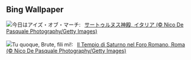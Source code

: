 ## Bing Wallpaper
![](https://www.bing.com/th?id=OHR.ForumRomanum_JA-JP6466904487_UHD.jpg&w=1000)今日はアイズ・オブ・マーチ:&nbsp;&ensp;[サートゥルヌス神殿, イタリア (© Nico De Pasquale Photography/Getty Images)](https://www.bing.com/th?id=OHR.ForumRomanum_JA-JP6466904487_UHD.jpg)
<br><br/>
![](https://www.bing.com/th?id=OHR.ForumRomanum_IT-IT0199618403_UHD.jpg&w=1000)Tu quoque, Brute, fili mi!:&nbsp;&ensp;[Il Tempio di Saturno nel Foro Romano, Roma (© Nico De Pasquale Photography/Getty Images)](https://www.bing.com/th?id=OHR.ForumRomanum_IT-IT0199618403_UHD.jpg)
<br><br/>
